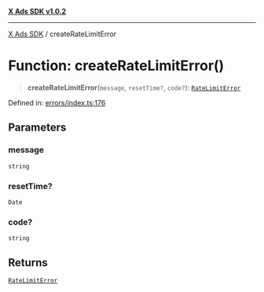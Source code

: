 [**X Ads SDK v1.0.2**](../README.md)

***

[X Ads SDK](../globals.md) / createRateLimitError

# Function: createRateLimitError()

> **createRateLimitError**(`message`, `resetTime?`, `code?`): [`RateLimitError`](../classes/RateLimitError.md)

Defined in: [errors/index.ts:176](https://github.com/kage1020/x-ads-sdk/blob/main/src/errors/index.ts#L176)

## Parameters

### message

`string`

### resetTime?

`Date`

### code?

`string`

## Returns

[`RateLimitError`](../classes/RateLimitError.md)
